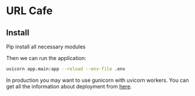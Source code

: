 # URL Cafe

## Install

Pip install all necessary modules

Then we can run the application:

```bash
uvicorn app.main:app --reload --env-file .env
```

In production you may want to use gunicorn with uvicorn workers. You can get all the information about deployment from [here](https://www.uvicorn.org/deployment/).
 
